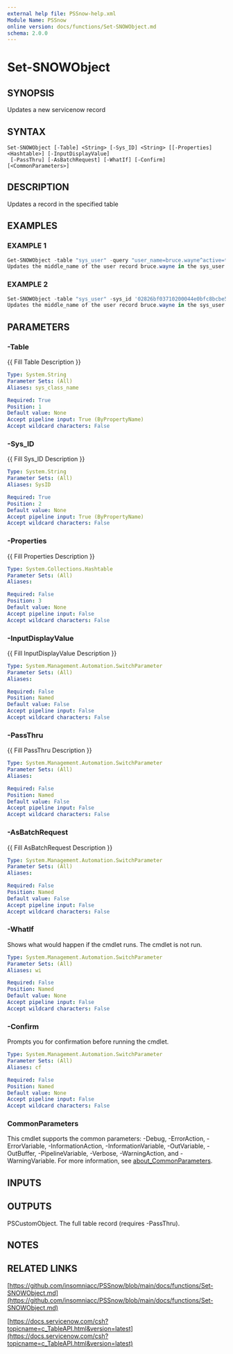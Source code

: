 ```yaml
---
external help file: PSSnow-help.xml
Module Name: PSSnow
online version: docs/functions/Set-SNOWObject.md
schema: 2.0.0
---
```


# Set-SNOWObject

## SYNOPSIS
Updates a new servicenow record

## SYNTAX

```
Set-SNOWObject [-Table] <String> [-Sys_ID] <String> [[-Properties] <Hashtable>] [-InputDisplayValue]
 [-PassThru] [-AsBatchRequest] [-WhatIf] [-Confirm] [<CommonParameters>]
```

## DESCRIPTION
Updates a record in the specified table

## EXAMPLES

### EXAMPLE 1
```powershell
Get-SNOWObject -table "sys_user" -query "user_name=bruce.wayne^active=true" | Set-SNOWObject -table "sys_user" -middle_name "Thomas"
Updates the middle_name of the user record bruce.wayne in the sys_user table
```

### EXAMPLE 2
```powershell
Set-SNOWObject -table "sys_user" -sys_id '02826bf03710200044e0bfc8bcbe5d3f' -properties @{middle_name="Thomas"}
Updates the middle_name of the user record bruce.wayne in the sys_user table
```

## PARAMETERS

### -Table
{{ Fill Table Description }}

```yaml
Type: System.String
Parameter Sets: (All)
Aliases: sys_class_name

Required: True
Position: 1
Default value: None
Accept pipeline input: True (ByPropertyName)
Accept wildcard characters: False
```

### -Sys_ID
{{ Fill Sys_ID Description }}

```yaml
Type: System.String
Parameter Sets: (All)
Aliases: SysID

Required: True
Position: 2
Default value: None
Accept pipeline input: True (ByPropertyName)
Accept wildcard characters: False
```

### -Properties
{{ Fill Properties Description }}

```yaml
Type: System.Collections.Hashtable
Parameter Sets: (All)
Aliases:

Required: False
Position: 3
Default value: None
Accept pipeline input: False
Accept wildcard characters: False
```

### -InputDisplayValue
{{ Fill InputDisplayValue Description }}

```yaml
Type: System.Management.Automation.SwitchParameter
Parameter Sets: (All)
Aliases:

Required: False
Position: Named
Default value: False
Accept pipeline input: False
Accept wildcard characters: False
```

### -PassThru
{{ Fill PassThru Description }}

```yaml
Type: System.Management.Automation.SwitchParameter
Parameter Sets: (All)
Aliases:

Required: False
Position: Named
Default value: False
Accept pipeline input: False
Accept wildcard characters: False
```

### -AsBatchRequest
{{ Fill AsBatchRequest Description }}

```yaml
Type: System.Management.Automation.SwitchParameter
Parameter Sets: (All)
Aliases:

Required: False
Position: Named
Default value: False
Accept pipeline input: False
Accept wildcard characters: False
```

### -WhatIf
Shows what would happen if the cmdlet runs.
The cmdlet is not run.

```yaml
Type: System.Management.Automation.SwitchParameter
Parameter Sets: (All)
Aliases: wi

Required: False
Position: Named
Default value: None
Accept pipeline input: False
Accept wildcard characters: False
```

### -Confirm
Prompts you for confirmation before running the cmdlet.

```yaml
Type: System.Management.Automation.SwitchParameter
Parameter Sets: (All)
Aliases: cf

Required: False
Position: Named
Default value: None
Accept pipeline input: False
Accept wildcard characters: False
```

### CommonParameters
This cmdlet supports the common parameters: -Debug, -ErrorAction, -ErrorVariable, -InformationAction, -InformationVariable, -OutVariable, -OutBuffer, -PipelineVariable, -Verbose, -WarningAction, and -WarningVariable. For more information, see [about_CommonParameters](http://go.microsoft.com/fwlink/?LinkID=113216).

## INPUTS

## OUTPUTS

PSCustomObject. The full table record (requires -PassThru).
## NOTES

## RELATED LINKS

[https://github.com/insomniacc/PSSnow/blob/main/docs/functions/Set-SNOWObject.md](https://github.com/insomniacc/PSSnow/blob/main/docs/functions/Set-SNOWObject.md)

[https://docs.servicenow.com/csh?topicname=c_TableAPI.html&version=latest](https://docs.servicenow.com/csh?topicname=c_TableAPI.html&version=latest)


